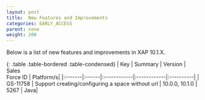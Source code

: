 ```yaml
---
layout: post
title:  New Features and Improvements
categories: EARLY_ACCESS
parent: none
weight: 200
---
```




Below is a list of new features and improvements in XAP 10.1.X.


{: .table .table-bordered .table-condensed}
| Key | Summary | Version | Sales<br>Force ID | Platform/s|
|:-------|:------|:------------|:------------|:----------|
| <nobr>GS-11758</nobr>  | Support creating/configuring a space without url | 10.0.0, 10.1.0 | 5267 | Java|
